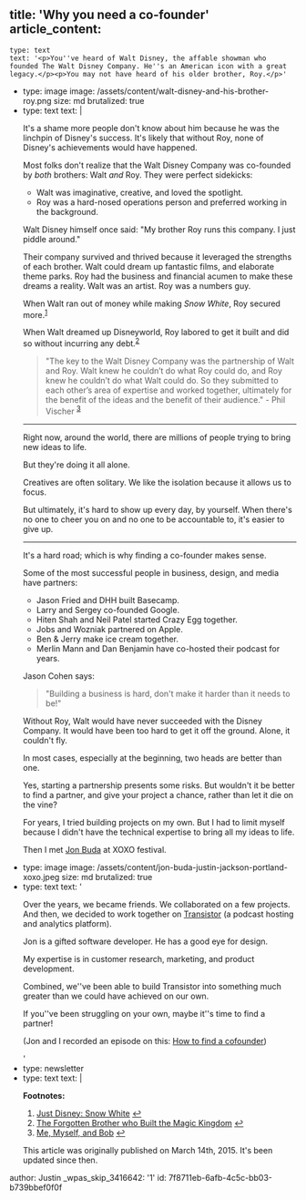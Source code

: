 title: 'Why you need a co-founder'
article_content:
  -
    type: text
    text: '<p>You''ve heard of Walt Disney, the affable showman who founded The Walt Disney Company. He''s an American icon with a great legacy.</p><p>You may not have heard of his older brother, Roy.</p>'
  -
    type: image
    image: /assets/content/walt-disney-and-his-brother-roy.png
    size: md
    brutalized: true
  -
    type: text
    text: |
      <p>It's a shame more people don't know about him because he was the linchpin of Disney's success. It's likely that without Roy, none of Disney's achievements would have happened.</p><p>Most folks don't realize that the Walt Disney Company was co-founded by <em>both</em> brothers: Walt <em>and</em> Roy. They were perfect sidekicks:</p><ul><li>Walt was imaginative, creative, and loved the spotlight.<br></li><li>Roy was a hard-nosed operations person and preferred working in the background.</li></ul><p>Walt Disney himself once said: "My brother Roy runs this company. I just piddle around."</p><p>Their company survived and thrived because it leveraged the strengths of each brother. Walt could dream up fantastic films, and elaborate theme parks. Roy had the business and financial acumen to make these dreams a reality. Walt was an artist. Roy was a numbers guy.</p><p>When Walt ran out of money while making <em>Snow White</em>, Roy secured more.<sup><a href="#fn-1147-2">1</a></sup></p><p>When Walt dreamed up Disneyworld, Roy labored to get it built and did so without incurring any debt.<sup><a href="#fn-1147-1">2</a></sup></p><blockquote><p>
        "The key to the Walt Disney Company was the partnership of Walt and Roy. Walt knew he couldn’t do what Roy could do, and Roy knew he couldn’t do what Walt could do. So they submitted to each other’s area of expertise and worked together, ultimately for the benefit of the ideas and the benefit of their audience." - Phil Vischer <sup><a href="#fn-1147-3">3</a></sup>
      </p></blockquote><hr><p>Right now, around the world, there are millions of people trying to bring new ideas to life.</p><p>But they're doing it all alone.</p><p>Creatives are often solitary. We like the isolation because it allows us to focus.</p><p>But ultimately, it's hard to show up every day, by yourself. When there's no one to cheer you on and no one to be accountable to, it's easier to give up.</p><hr><p>It's a hard road; which is why finding a co-founder makes sense.</p><p>Some of the most successful people in business, design, and media have partners:</p><ul><li>Jason Fried and DHH built Basecamp.<br></li><li>Larry and Sergey co-founded Google.<br></li><li>Hiten Shah and Neil Patel started Crazy Egg together.<br></li><li>Jobs and Wozniak partnered on Apple.<br></li><li>Ben &amp; Jerry make ice cream together.<br></li><li>Merlin Mann and Dan Benjamin have co-hosted their podcast for years.<br></li></ul><p>Jason Cohen says:</p><blockquote><p>"Building a business is hard, don't make it harder than it needs to be!"</p></blockquote><p>Without Roy, Walt would have never succeeded with the Disney Company. It would have been too hard to get it off the ground. Alone, it couldn't fly.</p><p>In most cases, especially at the beginning, two heads are better than one.</p><p>Yes, starting a partnership presents some risks. But wouldn't it be better to find a partner, and give your project a chance, rather than let it die on the vine?</p><p>For years, I tried building projects on my own. But I had to limit myself because I didn't have the technical expertise to bring all my ideas to life.</p><p>Then I met <a href="https://jonbuda.com/">Jon Buda</a> at XOXO festival.</p>
  -
    type: image
    image: /assets/content/jon-buda-justin-jackson-portland-xoxo.jpeg
    size: md
    brutalized: true
  -
    type: text
    text: '<p>Over the years, we became friends. We collaborated on a few projects. And then, we decided to work together on <a href="https://transistor.fm/?via=justin">Transistor</a>&nbsp;(a podcast hosting and analytics platform).</p><p>Jon is a gifted software developer. He has a good eye for design.</p><p>My expertise is in customer research,&nbsp;marketing, and product development.</p><p>Combined, we''ve been able to build Transistor into something much greater than we could have achieved on our own.</p><p>If you''ve been struggling on your own, maybe it''s time to find a partner!</p><p>(Jon and I recorded an episode on this: <a href="https://saas.transistor.fm/episodes/finding-a-cofounder-you-want-to-work-with">How to find a cofounder</a>)</p>'
  -
    type: newsletter
  -
    type: text
    text: |
      <p><b>Footnotes:</b></p><ol><li>
      <a href="http://www.justdisney.com/Features/snow_white/">Just Disney: Snow White</a>&nbsp;<a href="#fnref-1147-2">↩</a>
      </li><li>
      <a href="http://www.mouseplanet.com/9562/The_Forgotten_Brother_Who_Built_a_Magic_Kingdom">The Forgotten Brother who Built the Magic Kingdom</a>&nbsp;<a href="#fnref-1147-1">↩</a>
      </li><li>
      <a href="http://www.cbn.com/spirituallife/churchandministry/Vischer_Excerpt0705.aspx">Me, Myself, and Bob</a>&nbsp;<a href="#fnref-1147-3">↩</a>
      </li></ol><p>This article was originally published on March 14th, 2015. It's been updated since then.</p>
author: Justin
_wpas_skip_3416642: '1'
id: 7f8711eb-6afb-4c5c-bb03-b739bbef0f0f
